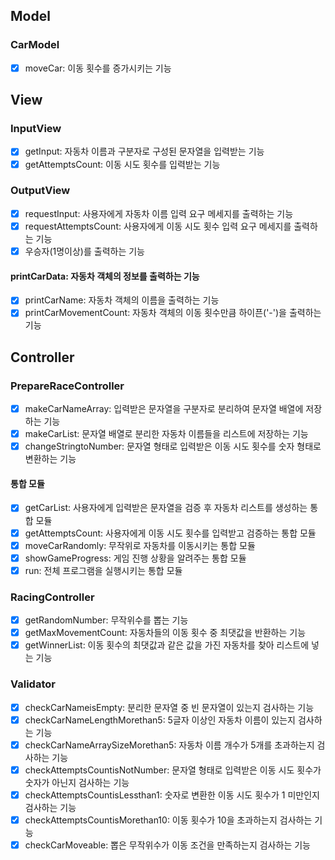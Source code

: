 ## Model
### CarModel
- [x] moveCar: 이동 횟수를 증가시키는 기능

## View
### InputView
- [x] getInput: 자동차 이름과 구분자로 구성된 문자열을 입력받는 기능
- [x] getAttemptsCount: 이동 시도 횟수를 입력받는 기능

### OutputView
- [x] requestInput: 사용자에게 자동차 이름 입력 요구 메세지를 출력하는 기능
- [x] requestAttemptsCount: 사용자에게 이동 시도 횟수 입력 요구 메세지를 출력하는 기능
- [x] 우승자(1명이상)를 출력하는 기능

#### printCarData: 자동차 객체의 정보를 출력하는 기능
- [x] printCarName: 자동차 객체의 이름을 출력하는 기능
- [x] printCarMovementCount: 자동차 객체의 이동 횟수만큼 하이픈('-')을 출력하는 기능

## Controller
### PrepareRaceController
- [x] makeCarNameArray: 입력받은 문자열을 구분자로 분리하여 문자열 배열에 저장하는 기능
- [x] makeCarList: 문자열 배열로 분리한 자동차 이름들을 리스트에 저장하는 기능
- [x] changeStringtoNumber: 문자열 형태로 입력받은 이동 시도 횟수를 숫자 형태로 변환하는 기능
#### 통합 모듈
- [x] getCarList: 사용자에게 입력받은 문자열을 검증 후 자동차 리스트를 생성하는 통합 모듈
- [x] getAttemptsCount: 사용자에게 이동 시도 횟수를 입력받고 검증하는 통합 모듈
- [x] moveCarRandomly: 무작위로 자동차를 이동시키는 통합 모듈
- [x] showGameProgress: 게임 진행 상황을 알려주는 통합 모듈
- [x] run: 전체 프로그램을 실행시키는 통합 모듈
### RacingController
- [x] getRandomNumber: 무작위수를 뽑는 기능
- [x] getMaxMovementCount: 자동차들의 이동 횟수 중 최댓값을 반환하는 기능
- [x] getWinnerList: 이동 횟수의 최댓값과 같은 값을 가진 자동차를 찾아 리스트에 넣는 기능

### Validator
- [x] checkCarNameisEmpty: 분리한 문자열 중 빈 문자열이 있는지 검사하는 기능
- [x] checkCarNameLengthMorethan5: 5글자 이상인 자동차 이름이 있는지 검사하는 기능
- [x] checkCarNameArraySizeMorethan5: 자동차 이름 개수가 5개를 초과하는지 검사하는 기능
- [x] checkAttemptsCountisNotNumber: 문자열 형태로 입력받은 이동 시도 횟수가 숫자가 아닌지 검사하는 기능
- [x] checkAttemptsCountisLessthan1: 숫자로 변환한 이동 시도 횟수가 1 미만인지 검사하는 기능
- [x] checkAttemptsCountisMorethan10: 이동 횟수가 10을 초과하는지 검사하는 기능
- [x] checkCarMoveable: 뽑은 무작위수가 이동 조건을 만족하는지 검사하는 기능